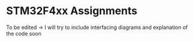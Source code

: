 # STM32F4xx Assignments 

To be edited 
-> I will try to include interfacing diagrams and explanation of the code soon 
